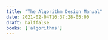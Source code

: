 ```yaml
---
title: "The Algorithm Design Manual"
date: 2021-02-04T16:37:28-05:00
draft: halffalse
books: ['algorithms']
---
```


